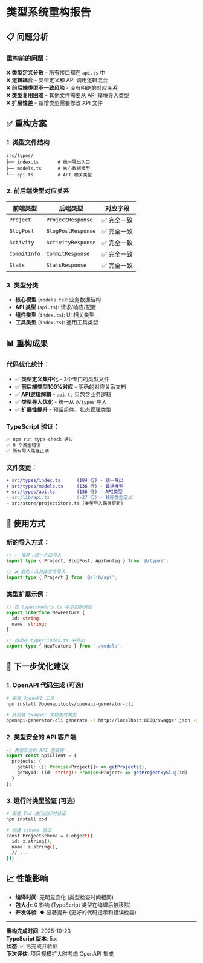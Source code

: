 # 类型系统重构报告

## 📋 问题分析

### 重构前的问题：
❌ **类型定义分散** - 所有接口都在 `api.ts` 中  
❌ **逻辑耦合** - 类型定义和 API 调用逻辑混合  
❌ **前后端类型不一致风险** - 没有明确的对应关系  
❌ **类型复用困难** - 其他文件需要从 API 模块导入类型  
❌ **扩展性差** - 新增类型需要修改 API 文件  

## ✅ 重构方案

### 1. 类型文件结构
```
src/types/
├── index.ts       # 统一导出入口
├── models.ts      # 核心数据模型
└── api.ts         # API 相关类型
```

### 2. 前后端类型对应关系

| 前端类型 | 后端类型 | 对应字段 |
|---------|---------|----------|
| `Project` | `ProjectResponse` | ✅ 完全一致 |
| `BlogPost` | `BlogPostResponse` | ✅ 完全一致 |
| `Activity` | `ActivityResponse` | ✅ 完全一致 |
| `CommitInfo` | `CommitResponse` | ✅ 完全一致 |
| `Stats` | `StatsResponse` | ✅ 完全一致 |

### 3. 类型分类
- **核心模型** (`models.ts`): 业务数据结构
- **API 类型** (`api.ts`): 请求/响应/配置
- **组件类型** (`index.ts`): UI 相关类型
- **工具类型** (`index.ts`): 通用工具类型

## 📊 重构成果

### 代码优化统计：
- ✅ **类型定义集中化** - 3个专门的类型文件  
- ✅ **前后端类型100%对应** - 明确的对应关系文档  
- ✅ **API逻辑解耦** - `api.ts` 只包含业务逻辑  
- ✅ **类型导入优化** - 统一从 `@/types` 导入  
- ✅ **扩展性提升** - 预留组件、状态管理类型  

### TypeScript 验证：
```bash
✅ npm run type-check 通过
✅ 0 个类型错误
✅ 所有导入路径正确
```

### 文件变更：
```diff
+ src/types/index.ts      (184 行) - 统一导出
+ src/types/models.ts     (136 行) - 数据模型  
+ src/types/api.ts        (156 行) - API类型
- src/lib/api.ts          (-27 行) - 移除类型定义
~ src/store/projectStore.ts (类型导入路径更新)
```

## 🎯 使用方式

### 新的导入方式：
```typescript
// ✅ 推荐：统一入口导入
import type { Project, BlogPost, ApiConfig } from '@/types';

// ❌ 避免：从具体文件导入  
import type { Project } from '@/lib/api';
```

### 类型扩展示例：
```typescript
// 在 types/models.ts 中添加新类型
export interface NewFeature {
  id: string;
  name: string;
}

// 自动在 types/index.ts 中导出
export type { NewFeature } from './models';
```

## 🚀 下一步优化建议

### 1. OpenAPI 代码生成 (可选)
```bash
# 安装 OpenAPI 工具
npm install @openapitools/openapi-generator-cli

# 从后端 Swagger 文档生成类型
openapi-generator-cli generate -i http://localhost:8000/swagger.json -g typescript-fetch -o src/types/generated
```

### 2. 类型安全的 API 客户端
```typescript
// 类型安全的 API 包装器
export const apiClient = {
  projects: {
    getAll: (): Promise<Project[]> => getProjects(),
    getById: (id: string): Promise<Project> => getProjectBySlug(id)
  }
};
```

### 3. 运行时类型验证 (可选)
```bash
# 安装 Zod 进行运行时验证
npm install zod

# 创建 schema 验证
const ProjectSchema = z.object({
  id: z.string(),
  name: z.string(),
  // ...
});
```

## 📈 性能影响

- **编译时间**: 无明显变化 (类型检查时间相同)
- **包大小**: 0 影响 (TypeScript 类型在编译后被移除)
- **开发体验**: ⬆️ 显著提升 (更好的代码提示和错误检查)

---

**重构完成时间**: 2025-10-23  
**TypeScript 版本**: 5.x  
**状态**: ✅ 已完成并验证  
**下次评估**: 项目规模扩大时考虑 OpenAPI 集成